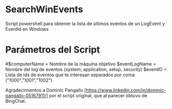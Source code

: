 # SearchWinEvents
Script powershell para obtener la lista de últimos eventos de un LogEvent y EventId en Windows

# Parámetros del Script
#$computerName = Nombre de la máquina objetivo
$eventLogName = Nombre del log de eventos (system, application, setup, security)
$eventID = Lista de ids de eventos que te interesan separados por coma ("1000","1001","1002")

Agradecimientos a Dominic Pangallo [https://www.linkedin.com/in/dominic-pangallo-05167911/] por el script original, que al parecer obtuvo de BingChat.
